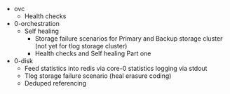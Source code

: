 - ovc
  - Health checks
- 0-orchestration
  - Self healing
    - Storage failure scenarios for Primary and Backup storage cluster (not yet for tlog storage cluster)
    - Health checks and Self healing Part one
- 0-disk
  - Feed statistics into redis via core-0 statistics logging via stdout
  - Tlog storage failure scenario (heal erasure coding)
  - Deduped referencing
